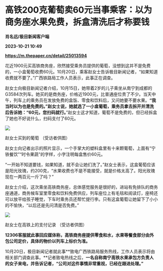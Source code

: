 # 高铁200克葡萄卖60元当事乘客：以为商务座水果免费，拆盒清洗后才称要钱
**肖名远/极目新闻客户端**

**2023-10-21 10:49**

**https://m.thepaper.cn/detail/25013594**

花近1900元买高铁商务座，欣然接受乘务员提供的葡萄，没想到这并不是免费的，一小盒葡萄收费60元。10月20日，乘客赵女士告诉极目新闻记者，“如果知道收费就不要了。”广西铁路局工作人员表示，此事正在调查。

赵女士向极目新闻记者介绍，10月15日，她带着2岁的儿子乘坐从南宁到成都的G3584次列车。她买的是商务座，价格近1900元，比普通座位贵了不少。当天中午，列车上的乘务员在发放免费的盒饭、零食和饮料后，又问她要不要水果。**“我当时以为也是免费的。”赵女士说，她就选了一小盒葡萄，乘务员拿去拆开并清洗后告诉她：“60元，您扫码就行。**”赵女士这才知道，葡萄不是免费的，但已经拆盒了她也不好说什么，扫码支付了60元。

![](https://imagecloud.thepaper.cn/thepaper/image/275/70/884.jpg)

赵女士买到的葡萄 （受访者供图）

赵女士向记者出示的照片显示，一个手掌大的塑料盒里有十来颗葡萄，上面有“宁铁餐饮”“时令果蔬”的字样，小字注明每盒售价60元。

“一开始不知道要钱，如果知道，就不会让她们洗了。”赵女士表示，这盒葡萄应该是阳光玫瑰，约200克，“水果收费也不是不能接受，就是价格太高了。阳光玫瑰现在一两百元一斤了吗？”

赵女士介绍，这次乘坐高铁商务座，总体感觉服务是很好的，进站有免排队的商务座通道，商务候车室里零食和饮料免费供应，列车座位上有毛毯和阅读灯，座椅还可以放平给孩子睡觉，下车时乘务员还帮忙提行李。只有这盒葡萄让她留下了小小的不愉快，“以后还是先问清是否免费。”

![](https://imagecloud.thepaper.cn/thepaper/image/275/70/885.jpg)

赵女士在高铁上的支付记录 （受访者供图）

**12306客服就此事回应媒体称，高铁商务座提供零食和水，水果等餐食部分由外包公司定价，具体的物价以列车上标价为准。**

10月20日，极目新闻记者就此事**致电广西铁路局服务热线，工作人员表示将由相关部门调查此事。**记者致电热线之后，**一名自称南宁高铁水果承包方负责人的女子来电，并告诉记者，“公司对这件事情非常重视，已经在跟进处理。”**